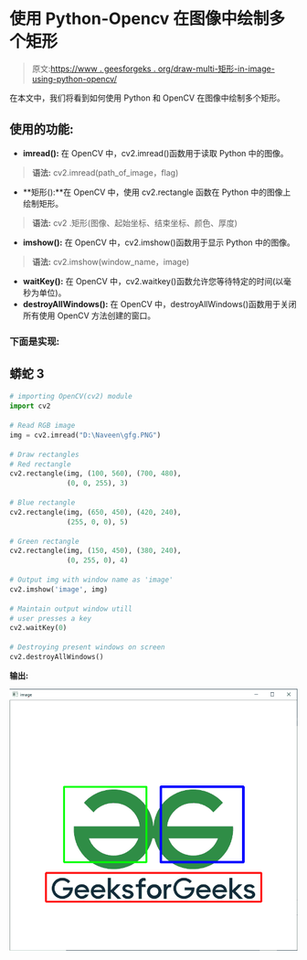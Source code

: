 # 使用 Python-Opencv 在图像中绘制多个矩形

> 原文:[https://www . geesforgeks . org/draw-multi-矩形-in-image-using-python-opencv/](https://www.geeksforgeeks.org/draw-multiple-rectangles-in-image-using-python-opencv/)

在本文中，我们将看到如何使用 Python 和 OpenCV 在图像中绘制多个矩形。

## 使用的功能:

*   **imread():** 在 OpenCV 中，cv2.imread()函数用于读取 Python 中的图像。

> **语法:** cv2.imread(path_of_image，flag)

*   **矩形():**在 OpenCV 中，使用 cv2.rectangle 函数在 Python 中的图像上绘制矩形。

> **语法:** cv2 .矩形(图像、起始坐标、结束坐标、颜色、厚度)

*   **imshow():** 在 OpenCV 中，cv2.imshow()函数用于显示 Python 中的图像。

> **语法:** cv2.imshow(window_name，image)

*   **waitKey():** 在 OpenCV 中，cv2.waitkey()函数允许您等待特定的时间(以毫秒为单位)。
*   **destroyAllWindows():** 在 OpenCV 中，destroyAllWindows()函数用于关闭所有使用 OpenCV 方法创建的窗口。

### **下面是实现:**

## 蟒蛇 3

```py
# importing OpenCV(cv2) module
import cv2

# Read RGB image
img = cv2.imread("D:\Naveen\gfg.PNG")

# Draw rectangles
# Red rectangle
cv2.rectangle(img, (100, 560), (700, 480),
              (0, 0, 255), 3)

# Blue rectangle
cv2.rectangle(img, (650, 450), (420, 240),
              (255, 0, 0), 5)

# Green rectangle
cv2.rectangle(img, (150, 450), (380, 240),
              (0, 255, 0), 4)

# Output img with window name as 'image'
cv2.imshow('image', img)

# Maintain output window utill
# user presses a key
cv2.waitKey(0)

# Destroying present windows on screen
cv2.destroyAllWindows()
```

**输出:**

![](img/615e53f3cc84aa893b731fe371c5d006.png)